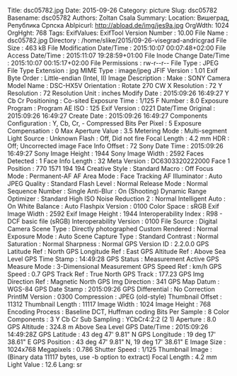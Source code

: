 Title: dsc05782.jpg
Date: 2015-09-26
Category: picture
Slug: dsc05782
Basename: dsc05782
Authors: Zoltan Csala
Summary:
Location: Вишеград, Република Српска
Ablpicurl: http://abload.de/img/jes9a.jpg
OrgWdth: 1024
OrgHght: 768
Tags:
ExifValues: ExifTool Version Number : 10.00
            File Name : dsc05782.jpg
            Directory : /home/slike/2015/09-26-visegrad-andricgrad
            File Size : 463 kB
            File Modification Date/Time : 2015:10:07 00:07:48+02:00
            File Access Date/Time : 2015:11:07 19:28:59+01:00
            File Inode Change Date/Time : 2015:10:07 00:15:17+02:00
            File Permissions : rw-r--r--
            File Type : JPEG
            File Type Extension : jpg
            MIME Type : image/jpeg
            JFIF Version : 1.01
            Exif Byte Order : Little-endian (Intel, II)
            Image Description :
            Make : SONY
            Camera Model Name : DSC-HX5V
            Orientation : Rotate 270 CW
            X Resolution : 72
            Y Resolution : 72
            Resolution Unit : inches
            Modify Date : 2015:09:26 16:49:27
            Y Cb Cr Positioning : Co-sited
            Exposure Time : 1/125
            F Number : 8.0
            Exposure Program : Program AE
            ISO : 125
            Exif Version : 0221
            Date/Time Original : 2015:09:26 16:49:27
            Create Date : 2015:09:26 16:49:27
            Components Configuration : Y, Cb, Cr, -
            Compressed Bits Per Pixel : 5
            Exposure Compensation : 0
            Max Aperture Value : 3.5
            Metering Mode : Multi-segment
            Light Source : Unknown
            Flash : Off, Did not fire
            Focal Length : 4.2 mm
            HDR : Off; Uncorrected image
            Face Info Offset : 72
            Sony Date Time : 2015:09:26 16:49:27
            Sony Image Height : 1944
            Sony Image Width : 2592
            Faces Detected : 1
            Face Info Length : 32
            Meta Version : DC6303320222000
            Face 1 Position : 770 1571 194 194
            Creative Style : Standard
            Macro : Off
            Focus Mode : Permanent-AF
            AF Area Mode : Face Tracking
            AF Illuminator : Auto
            JPEG Quality : Standard
            Flash Level : Normal
            Release Mode : Normal
            Sequence Number : Single
            Anti-Blur : On (Shooting)
            Dynamic Range Optimizer : Standard
            High ISO Noise Reduction 2 : Normal
            Intelligent Auto : On
            White Balance : Auto
            Flashpix Version : 0100
            Color Space : sRGB
            Exif Image Width : 2592
            Exif Image Height : 1944
            Interoperability Index : R98 - DCF basic file (sRGB)
            Interoperability Version : 0100
            File Source : Digital Camera
            Scene Type : Directly photographed
            Custom Rendered : Normal
            Exposure Mode : Auto
            Scene Capture Type : Standard
            Contrast : Normal
            Saturation : Normal
            Sharpness : Normal
            GPS Version ID : 2.2.0.0
            GPS Latitude Ref : North
            GPS Longitude Ref : East
            GPS Altitude Ref : Above Sea Level
            GPS Time Stamp : 14:49:28
            GPS Status : Measurement Active
            GPS Measure Mode : 3-Dimensional Measurement
            GPS Speed Ref : km/h
            GPS Speed : 0.7
            GPS Track Ref : True North
            GPS Track : 177.23
            GPS Img Direction Ref : Magnetic North
            GPS Img Direction : 341
            GPS Map Datum : WGS-84
            GPS Date Stamp : 2015:09:26
            GPS Differential : No Correction
            PrintIM Version : 0300
            Compression : JPEG (old-style)
            Thumbnail Offset : 11312
            Thumbnail Length : 11117
            Image Width : 1024
            Image Height : 768
            Encoding Process : Baseline DCT, Huffman coding
            Bits Per Sample : 8
            Color Components : 3
            Y Cb Cr Sub Sampling : YCbCr4:2:2 (2 1)
            Aperture : 8.0
            GPS Altitude : 324.8 m Above Sea Level
            GPS Date/Time : 2015:09:26 14:49:28Z
            GPS Latitude : 43 deg 47' 9.81" N
            GPS Longitude : 19 deg 17' 38.61" E
            GPS Position : 43 deg 47' 9.81" N, 19 deg 17' 38.61" E
            Image Size : 1024x768
            Megapixels : 0.786
            Shutter Speed : 1/125
            Thumbnail Image : (Binary data 11117 bytes, use -b option to extract)
            Focal Length : 4.2 mm
            Light Value : 12.6
Lang: sr

